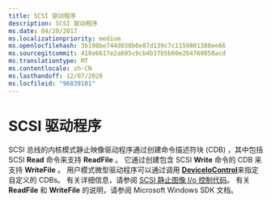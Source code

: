 ```yaml
---
title: SCSI 驱动程序
description: SCSI 驱动程序
ms.date: 04/20/2017
ms.localizationpriority: medium
ms.openlocfilehash: 3b198be744d030b0e87d139c7c1159801388ee66
ms.sourcegitcommit: 418e6617e2a695c9cb4b37b5b60e264760858acd
ms.translationtype: MT
ms.contentlocale: zh-CN
ms.lasthandoff: 12/07/2020
ms.locfileid: "96839101"
---
```

# <a name="scsi-driver"></a>SCSI 驱动程序





SCSI 总线的内核模式静止映像驱动程序通过创建命令描述符块 (CDB) ，其中包括 SCSI **Read** 命令来支持 **ReadFile** 。 它通过创建包含 SCSI **Write** 命令的 CDB 来支持 **WriteFile** 。 用户模式微型驱动程序可以通过调用 [**DeviceIoControl**](/windows/win32/api/ioapiset/nf-ioapiset-deviceiocontrol)来指定自定义的 CDBs。 有关详细信息，请参阅 [SCSI 静止图像 I/o 控制代码](/windows-hardware/drivers/ddi/_image/index)。 有关 **ReadFile** 和 **WriteFile** 的说明，请参阅 Microsoft Windows SDK 文档。

 

